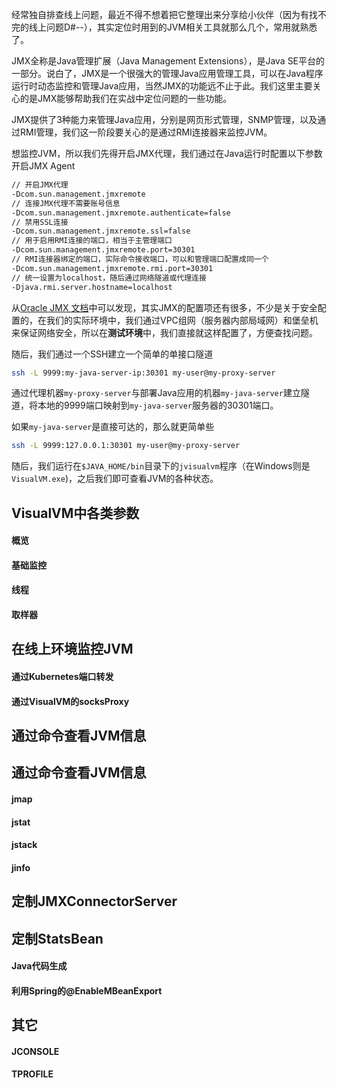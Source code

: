 经常独自排查线上问题，最近不得不想着把它整理出来分享给小伙伴（因为有找不完的线上问题D#--），其实定位时用到的JVM相关工具就那么几个，常用就熟悉了。




JMX全称是Java管理扩展（Java Management Extensions），是Java SE平台的一部分。说白了，JMX是一个很强大的管理Java应用管理工具，可以在Java程序运行时动态监控和管理Java应用，当然JMX的功能远不止于此。我们这里主要关心的是JMX能够帮助我们在实战中定位问题的一些功能。



JMX提供了3种能力来管理Java应用，分别是网页形式管理，SNMP管理，以及通过RMI管理，我们这一阶段要关心的是通过RMI连接器来监控JVM。

想监控JVM，所以我们先得开启JMX代理，我们通过在Java运行时配置以下参数开启JMX Agent

```bash
// 开启JMX代理
-Dcom.sun.management.jmxremote
// 连接JMX代理不需要账号信息
-Dcom.sun.management.jmxremote.authenticate=false
// 禁用SSL连接
-Dcom.sun.management.jmxremote.ssl=false
// 用于启用RMI连接的端口，相当于主管理端口
-Dcom.sun.management.jmxremote.port=30301
// RMI连接器绑定的端口，实际命令接收端口，可以和管理端口配置成同一个
-Dcom.sun.management.jmxremote.rmi.port=30301
// 统一设置为localhost，随后通过网络隧道或代理连接
-Djava.rmi.server.hostname=localhost                 
```

从[Oracle JMX 文档](https://docs.oracle.com/javase/8/docs/technotes/guides/management/agent.html)中可以发现，其实JMX的配置项还有很多，不少是关于安全配置的，在我们的实际环境中，我们通过VPC组网（服务器内部局域网）和堡垒机来保证网络安全，所以在**测试环境**中，我们直接就这样配置了，方便查找问题。



随后，我们通过一个SSH建立一个简单的单接口隧道

```bash
ssh -L 9999:my-java-server-ip:30301 my-user@my-proxy-server
```

通过代理机器`my-proxy-server`与部署Java应用的机器`my-java-server`建立隧道，将本地的9999端口映射到`my-java-server`服务器的30301端口。

如果`my-java-server`是直接可达的，那么就更简单些

```bash
ssh -L 9999:127.0.0.1:30301 my-user@my-proxy-server
```



随后，我们运行在`$JAVA_HOME/bin`目录下的`jvisualvm`程序（在Windows则是`VisualVM.exe`)，之后我们即可查看JVM的各种状态。



## VisualVM中各类参数

#### 概览

#### 基础监控

#### 线程

#### 取样器



## 在线上环境监控JVM

#### 通过Kubernetes端口转发



#### 通过VisualVM的socksProxy



## 通过命令查看JVM信息

## 通过命令查看JVM信息



#### jmap

#### jstat

#### jstack

#### jinfo



## 定制JMXConnectorServer



## 定制StatsBean

#### Java代码生成



#### 利用Spring的@EnableMBeanExport



## 其它

#### JCONSOLE



#### TPROFILE












